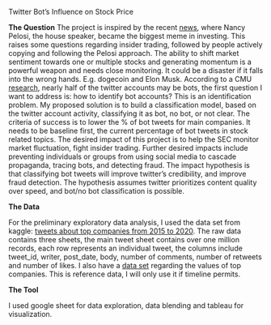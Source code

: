 Twitter Bot’s Influence on Stock Price 

**The Question**
The project is inspired by the recent [news](https://markets.businessinsider.com/news/stocks/nancy-pelosi-stock-trades-meme-investing-litquidity-paul-pelosi-alphabet-2021-9), where Nancy Pelosi, the house speaker, became the biggest meme in investing. This raises some questions regarding insider trading, followed by people actively copying and following the Pelosi approach. The ability to shift market sentiment towards one or multiple stocks and generating momentum is a powerful weapon and needs close monitoring. It could be a disaster if it falls into the wrong hands. E.g. dogecoin and Elon Musk. 
According to a CMU [research](https://www.scs.cmu.edu/news/2020/nearly-half-twitter-accounts-discussing-reopening-america-may-be-bots), nearly half of the twitter accounts may be bots, the first question I want to address is: how to identify bot accounts? This is an identification problem. My proposed solution is to build a classification model, based on the twitter account activity, classifying it as bot, no bot, or not clear. 
The criteria of success is to lower the % of bot tweets for main companies. It needs to be baseline first, the current percentage of bot tweets in stock related topics. 
The desired impact of this project is to help the SEC monitor market fluctuation, fight insider trading. Further desired impacts include preventing individuals or groups from using social media to cascade propaganda, tracing bots, and detecting fraud. The impact hypothesis is that classifying bot tweets will improve twitter’s credibility, and improve fraud detection. The hypothesis assumes twitter prioritizes content quality over speed, and bot/no bot classification is possible. 

**The Data**

For the preliminary exploratory data analysis, I used the data set from kaggle: [tweets about top companies from 2015 to 2020](https://www.kaggle.com/omermetinn/tweets-about-the-top-companies-from-2015-to-2020/tasks?taskId=2825). The raw data contains three sheets, the main tweet sheet contains over one million records, each row represents an individual tweet, the columns include tweet_id, writer, post_date, body, number of comments, number of retweets and number of likes.
I also have a [data set](https://www.kaggle.com/omermetinn/values-of-top-nasdaq-copanies-from-2010-to-2020) regarding the values of top companies. This is reference data, I will only use it if timeline permits. 

**The Tool** 

I used google sheet for data exploration, data blending and tableau for visualization.
